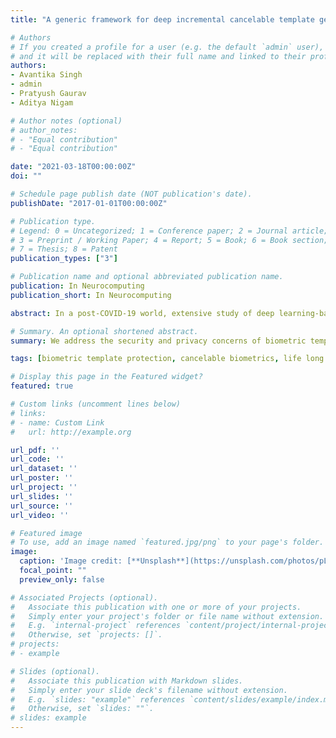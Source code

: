 ```yaml
---
title: "A generic framework for deep incremental cancelable template generation"

# Authors
# If you created a profile for a user (e.g. the default `admin` user), write the username (folder name) here 
# and it will be replaced with their full name and linked to their profile.
authors:
- Avantika Singh
- admin
- Pratyush Gaurav
- Aditya Nigam

# Author notes (optional)
# author_notes:
# - "Equal contribution"
# - "Equal contribution"

date: "2021-03-18T00:00:00Z"
doi: ""

# Schedule page publish date (NOT publication's date).
publishDate: "2017-01-01T00:00:00Z"

# Publication type.
# Legend: 0 = Uncategorized; 1 = Conference paper; 2 = Journal article;
# 3 = Preprint / Working Paper; 4 = Report; 5 = Book; 6 = Book section;
# 7 = Thesis; 8 = Patent
publication_types: ["3"]

# Publication name and optional abbreviated publication name.
publication: In Neurocomputing
publication_short: In Neurocomputing

abstract: In a post-COVID-19 world, extensive study of deep learning-based biometric authentication techniques prompts the need to secure them. Further, the biometric data is assumed to be largely immutable; thus, if it is compromised, it is lost forever. Hence, reliable and secure biometric authentication is of utmost importance. In this paper, we address the security and privacy concerns of biometric templates generated via deep networks. We propose a cancelable biometric authentication approach. The framework consists of a  lightweight Convolutional Neural Network (CNN)  with few-shot enrollment for generating biometric templates. Further, for enhancing the discriminative power of biometric templates and to provide revocability, biometric templates are projected onto a  random subspace (based on user-specific key). Later projected biometric templates are mapped onto robust n-bit unique codes (using a KNN classifier) and protected via. SHA-3 hash digest. Moreover, a real-world biometric authentication system is always dynamic (users keep on changing). Thus we have also integrated phase-wise incremental learning within deep learning-based cancelable biometric authentication framework. This is the first work in which deep cancelable templates are generated incrementally to the best of our knowledge. We analyze the proposed scheme for its performance, and privacy preservation on three benchmarks constrained iris datasets and over one unconstrained iris dataset along with one publicly available knuckle dataset. Furthermore, it has been demonstrated that the proposed cancelable incremental framework strictly follows the four fundamental properties of cancelability viz. non-invertibility, unlinkability, revocability, and usability.

# Summary. An optional shortened abstract.
summary: We address the security and privacy concerns of biometric templates generated via deep networks. We propose a cancelable biometric authentication approach. The framework consists of a  lightweight Convolutional Neural Network (CNN)  with few-shot enrollment for generating biometric templates. This is the first work in which deep cancelable templates are generated incrementally to the best of our knowledge.

tags: [biometric template protection, cancelable biometrics, life long learning, memory aware synapses, phase wise incremental learning]

# Display this page in the Featured widget?
featured: true

# Custom links (uncomment lines below)
# links:
# - name: Custom Link
#   url: http://example.org

url_pdf: ''
url_code: ''
url_dataset: ''
url_poster: ''
url_project: ''
url_slides: ''
url_source: ''
url_video: ''

# Featured image
# To use, add an image named `featured.jpg/png` to your page's folder. 
image:
  caption: 'Image credit: [**Unsplash**](https://unsplash.com/photos/pLCdAaMFLTE)'
  focal_point: ""
  preview_only: false

# Associated Projects (optional).
#   Associate this publication with one or more of your projects.
#   Simply enter your project's folder or file name without extension.
#   E.g. `internal-project` references `content/project/internal-project/index.md`.
#   Otherwise, set `projects: []`.
# projects:
# - example

# Slides (optional).
#   Associate this publication with Markdown slides.
#   Simply enter your slide deck's filename without extension.
#   E.g. `slides: "example"` references `content/slides/example/index.md`.
#   Otherwise, set `slides: ""`.
# slides: example
---
```

<!-- 
{{% callout note %}}
Click the *Cite* button above to demo the feature to enable visitors to import publication metadata into their reference management software.
{{% /callout %}}

{{% callout note %}}
Create your slides in Markdown - click the *Slides* button to check out the example.
{{% /callout %}}

Supplementary notes can be added here, including [code, math, and images](https://wowchemy.com/docs/writing-markdown-latex/). -->
